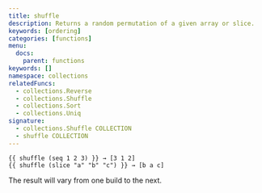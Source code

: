 ```yaml
---
title: shuffle
description: Returns a random permutation of a given array or slice.
keywords: [ordering]
categories: [functions]
menu:
  docs:
    parent: functions
keywords: []
namespace: collections
relatedFuncs:
  - collections.Reverse
  - collections.Shuffle
  - collections.Sort
  - collections.Uniq
signature:
  - collections.Shuffle COLLECTION
  - shuffle COLLECTION
---
```



```go-html-template
{{ shuffle (seq 1 2 3) }} → [3 1 2] 
{{ shuffle (slice "a" "b" "c") }} → [b a c] 
```

The result will vary from one build to the next.
